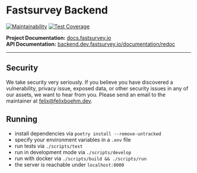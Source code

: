 # Fastsurvey Backend

[![Maintainability](https://api.codeclimate.com/v1/badges/0886890b76260c1eb047/maintainability)](https://codeclimate.com/github/fastsurvey/backend/maintainability) [![Test Coverage](https://api.codeclimate.com/v1/badges/0886890b76260c1eb047/test_coverage)](https://codeclimate.com/github/fastsurvey/backend/test_coverage)

**Project Documentation:** [docs.fastsurvey.io](https://docs.fastsurvey.io/)</br>
**API Documentation:** [backend.dev.fastsurvey.io/documentation/redoc](https://backend.dev.fastsurvey.io/documentation/redoc)

---

## Security

We take security very seriously. If you believe you have discovered a vulnerability, privacy issue, exposed data, or other security issues in any of our assets, we want to hear from you. Please send an email to the maintainer at felix@felixboehm.dev.

## Running

- install dependencies via `poetry install --remove-untracked`
- specify your environment variables in a `.env` file
- run tests via `./scripts/test`
- run in development mode via `./scripts/develop`
- run with docker via `./scripts/build && ./scripts/run`
- the server is reachable under `localhost:8000`
